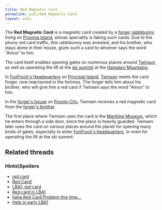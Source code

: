 ```yaml
---
title: Red Magnetic Card
permalink: wiki/Red_Magnetic_Card
layout: wiki
---
```


The **Red Magnetic Card** is a magnetic card created by a
[forger](forger "wikilink") [rabbibunny](rabbibunny "wikilink") living
on [Proxima Island](Proxima_Island "wikilink"), whose speciality is
faking such cards. Due to the phony red card traffic, this rabbibunny
was arrested, and his brother, who stays alone in their house, gives
such a card to whoever says the word "Amos" to him.

The card itself enables opening gates on numerous places around
[Twinsun](Twinsun "wikilink"), as well as operating the lift at the [ski
summit](ski_summit "wikilink") at the [Hamalayi
Mountains](Hamalayi_Mountains "wikilink").

In [FunFrock's Headquarters](FunFrock's_Headquarters "wikilink") on
[Principal Island](Principal_Island "wikilink"),
[Twinsen](Twinsen "wikilink") meets the card forger, now imprisoned in
the fortress. The forger tells him about his brother, who will give him
a red card if Twinsen says the word "Amos" to him.

In the [forger's house](forger's_house "wikilink") on
[Proxim-City](Proxim-City "wikilink"), Twinsen receives a red magnetic
card from the [forger's brother](forger's_brother "wikilink").

The first place where Twinsen uses the card is the [Maritime
Museum](Maritime_Museum "wikilink"), which he enters through a side
door, since the place is heavily guarded. Twinsen later uses the card on
various places around the planet for opening many kinds of gates,
especially to enter [FunFrock's
headquarters](FunFrock's_headquarters "wikilink"), or even for operating
the lift at the ski summit.

## Related threads

### Hints\Spoilers

- [red card](https://forum.magicball.net/showthread.php?t=11467)
- [Red Card!](https://forum.magicball.net/showthread.php?t=10005)
- [LBA1: red card](https://forum.magicball.net/showthread.php?t=8523)
- [Red card in LBA1](https://forum.magicball.net/showthread.php?t=7169)
- [haha Red Card Problem this
  time...](https://forum.magicball.net/showthread.php?t=4968)
- [Help in early
  LBA1](https://forum.magicball.net/showthread.php?t=12118)

